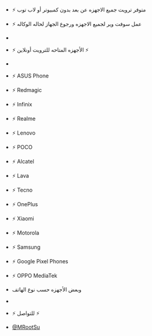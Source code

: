- ⚡ متوفر ترويت جميع الاجهزه عن بعد بدون كمبيوتر أو لاب توب
- ⚡ عمل سوفت وير لجميع الاجهزه ورجوع الجهاز لحاله الوكاله
-      
- ⚡ الأجهزه المتاحه للترويت أونلاين ⚡

- 

- ⚡ ASUS Phone
- ⚡ Redmagic
- ⚡ Infinix
- ⚡ Realme
- ⚡ Lenovo
- ⚡ POCO
- ⚡ Alcatel
- ⚡ Lava
- ⚡ Tecno
- ⚡ OnePlus
- ⚡ Xiaomi
- ⚡ Motorola
- ⚡ Samsung
- ⚡ Google Pixel Phones
- ⚡ OPPO MediaTek


- وبعض الأجهزه حسب نوع الهاتف
- 
- ⚡ للتواصل ⚡

- [@MRootSu](https://t.me/MRootSu)
